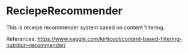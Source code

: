 # ReciepeRecommender
This is receipe recommender system based on content filtering.

Referances:
https://www.kaggle.com/kirticool/content-based-filtering-nutrition-recommender/
